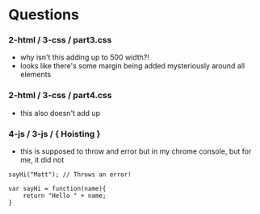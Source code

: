 # Questions 

### 2-html / 3-css / part3.css 

* why isn't this adding up to 500 width?!
* looks like there's some margin being added mysteriously around all elements

### 2-html / 3-css / part4.css 

* this also doesn't add up

### 4-js / 3-js / { Hoisting }

* this is supposed to throw and error but in my chrome console, but for me, it did not

~~~~
sayHi("Matt"); // Throws an error!

var sayHi = function(name){
    return "Hello " + name;
}
~~~~










